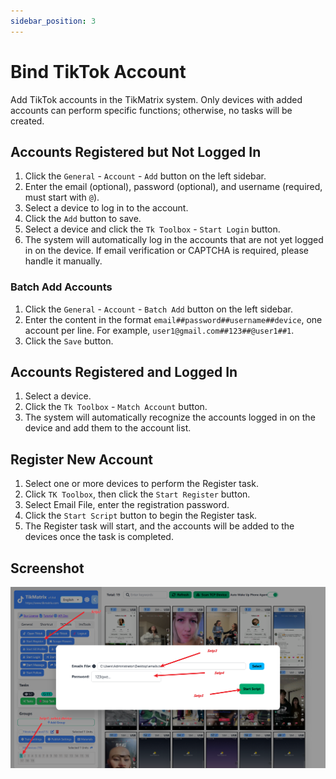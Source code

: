 ```yaml
---
sidebar_position: 3
---
```


# Bind TikTok Account

Add TikTok accounts in the TikMatrix system. Only devices with added accounts can perform specific functions; otherwise, no tasks will be created.

## Accounts Registered but Not Logged In

1. Click the `General` - `Account` - `Add` button on the left sidebar.
2. Enter the email (optional), password (optional), and username (required, must start with `@`).
3. Select a device to log in to the account.
4. Click the `Add` button to save.
5. Select a device and click the `Tk Toolbox` - `Start Login` button.
6. The system will automatically log in the accounts that are not yet logged in on the device. If email verification or CAPTCHA is required, please handle it manually.

### Batch Add Accounts

1. Click the `General` - `Account` - `Batch Add` button on the left sidebar.
2. Enter the content in the format `email##password##username##device`, one account per line. For example, `user1@gmail.com##123##@user1##1`.
3. Click the `Save` button.

## Accounts Registered and Logged In

1. Select a device.
2. Click the `Tk Toolbox` - `Match Account` button.
3. The system will automatically recognize the accounts logged in on the device and add them to the account list.

## Register New Account

1. Select one or more devices to perform the Register task.
2. Click `TK Toolbox`, then click the `Start Register` button.
3. Select Email File, enter the registration password.
4. Click the `Start Script` button to begin the Register task.
5. The Register task will start, and the accounts will be added to the devices once the task is completed.

## Screenshot

![Resgister Account](../img/register-account.png)
